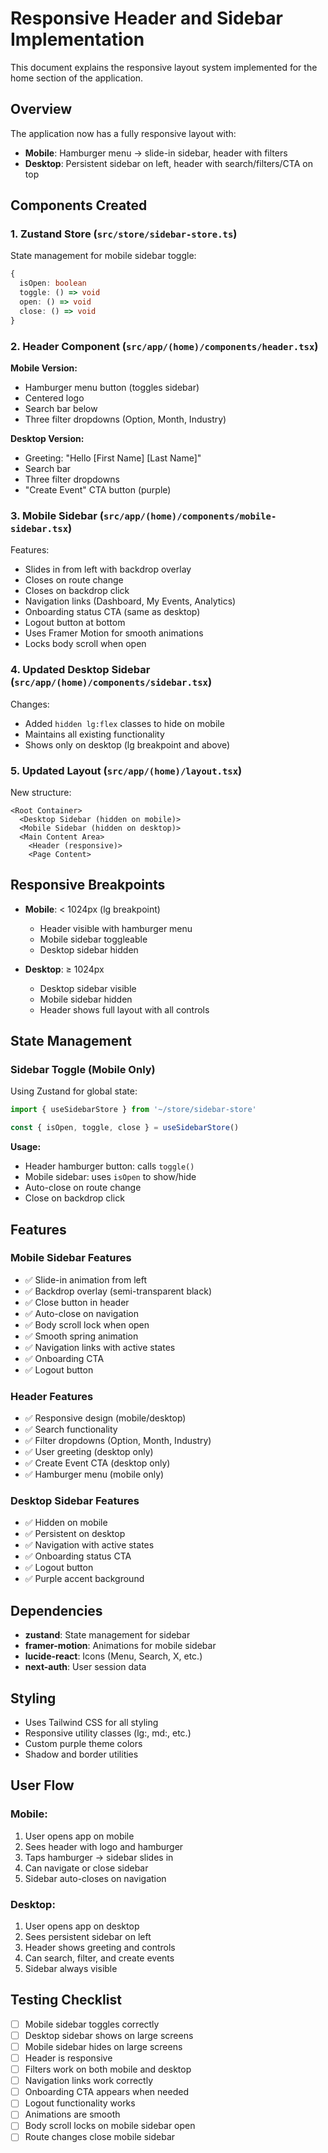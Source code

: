# Responsive Header and Sidebar Implementation

This document explains the responsive layout system implemented for the home section of the application.

## Overview

The application now has a fully responsive layout with:
- **Mobile**: Hamburger menu → slide-in sidebar, header with filters
- **Desktop**: Persistent sidebar on left, header with search/filters/CTA on top

## Components Created

### 1. Zustand Store (`src/store/sidebar-store.ts`)

State management for mobile sidebar toggle:
```typescript
{
  isOpen: boolean
  toggle: () => void
  open: () => void
  close: () => void
}
```

### 2. Header Component (`src/app/(home)/components/header.tsx`)

**Mobile Version:**
- Hamburger menu button (toggles sidebar)
- Centered logo
- Search bar below
- Three filter dropdowns (Option, Month, Industry)

**Desktop Version:**
- Greeting: "Hello [First Name] [Last Name]"
- Search bar
- Three filter dropdowns
- "Create Event" CTA button (purple)

### 3. Mobile Sidebar (`src/app/(home)/components/mobile-sidebar.tsx`)

Features:
- Slides in from left with backdrop overlay
- Closes on route change
- Closes on backdrop click
- Navigation links (Dashboard, My Events, Analytics)
- Onboarding status CTA (same as desktop)
- Logout button at bottom
- Uses Framer Motion for smooth animations
- Locks body scroll when open

### 4. Updated Desktop Sidebar (`src/app/(home)/components/sidebar.tsx`)

Changes:
- Added `hidden lg:flex` classes to hide on mobile
- Maintains all existing functionality
- Shows only on desktop (lg breakpoint and above)

### 5. Updated Layout (`src/app/(home)/layout.tsx`)

New structure:
```
<Root Container>
  <Desktop Sidebar (hidden on mobile)>
  <Mobile Sidebar (hidden on desktop)>
  <Main Content Area>
    <Header (responsive)>
    <Page Content>
```

## Responsive Breakpoints

- **Mobile**: < 1024px (lg breakpoint)
  - Header visible with hamburger menu
  - Mobile sidebar toggleable
  - Desktop sidebar hidden

- **Desktop**: ≥ 1024px
  - Desktop sidebar visible
  - Mobile sidebar hidden
  - Header shows full layout with all controls

## State Management

### Sidebar Toggle (Mobile Only)

Using Zustand for global state:

```typescript
import { useSidebarStore } from '~/store/sidebar-store'

const { isOpen, toggle, close } = useSidebarStore()
```

**Usage:**
- Header hamburger button: calls `toggle()`
- Mobile sidebar: uses `isOpen` to show/hide
- Auto-close on route change
- Close on backdrop click

## Features

### Mobile Sidebar Features
- ✅ Slide-in animation from left
- ✅ Backdrop overlay (semi-transparent black)
- ✅ Close button in header
- ✅ Auto-close on navigation
- ✅ Body scroll lock when open
- ✅ Smooth spring animation
- ✅ Navigation links with active states
- ✅ Onboarding CTA
- ✅ Logout button

### Header Features
- ✅ Responsive design (mobile/desktop)
- ✅ Search functionality
- ✅ Filter dropdowns (Option, Month, Industry)
- ✅ User greeting (desktop only)
- ✅ Create Event CTA (desktop only)
- ✅ Hamburger menu (mobile only)

### Desktop Sidebar Features
- ✅ Hidden on mobile
- ✅ Persistent on desktop
- ✅ Navigation with active states
- ✅ Onboarding status CTA
- ✅ Logout button
- ✅ Purple accent background

## Dependencies

- **zustand**: State management for sidebar
- **framer-motion**: Animations for mobile sidebar
- **lucide-react**: Icons (Menu, Search, X, etc.)
- **next-auth**: User session data

## Styling

- Uses Tailwind CSS for all styling
- Responsive utility classes (lg:, md:, etc.)
- Custom purple theme colors
- Shadow and border utilities

## User Flow

### Mobile:
1. User opens app on mobile
2. Sees header with logo and hamburger
3. Taps hamburger → sidebar slides in
4. Can navigate or close sidebar
5. Sidebar auto-closes on navigation

### Desktop:
1. User opens app on desktop
2. Sees persistent sidebar on left
3. Header shows greeting and controls
4. Can search, filter, and create events
5. Sidebar always visible

## Testing Checklist

- [ ] Mobile sidebar toggles correctly
- [ ] Desktop sidebar shows on large screens
- [ ] Mobile sidebar hides on large screens
- [ ] Header is responsive
- [ ] Filters work on both mobile and desktop
- [ ] Navigation links work correctly
- [ ] Onboarding CTA appears when needed
- [ ] Logout functionality works
- [ ] Animations are smooth
- [ ] Body scroll locks on mobile sidebar open
- [ ] Route changes close mobile sidebar

